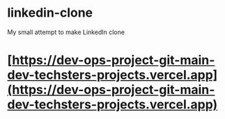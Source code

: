 # linkedin-clone
My small attempt to make LinkedIn clone


# [https://dev-ops-project-git-main-dev-techsters-projects.vercel.app](https://dev-ops-project-git-main-dev-techsters-projects.vercel.app)
    
